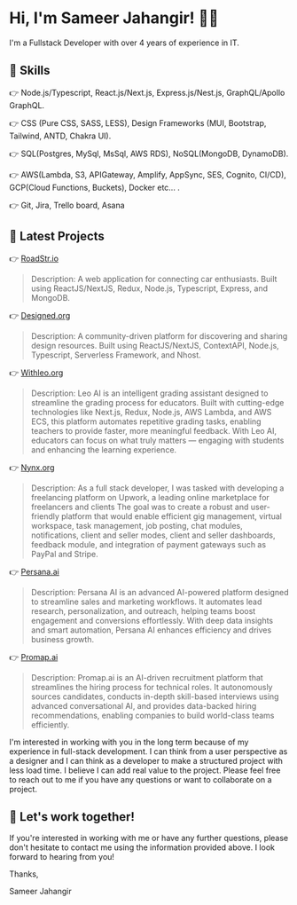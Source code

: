 # Hi, I'm Sameer Jahangir! 👋🏼

I'm a Fullstack Developer with over 4 years of experience in IT.

## 🚀 Skills

👉 Node.js/Typescript, React.js/Next.js, Express.js/Nest.js, GraphQL/Apollo GraphQL.

👉 CSS (Pure CSS, SASS, LESS), Design Frameworks (MUI, Bootstrap, Tailwind, ANTD, Chakra UI).

👉 SQL(Postgres, MySql, MsSql, AWS RDS), NoSQL(MongoDB, DynamoDB).

👉 AWS(Lambda, S3, APIGateway, Amplify, AppSync, SES, Cognito, CI/CD), GCP(Cloud Functions, Buckets), Docker etc... .

👉 Git, Jira, Trello board, Asana



## 🌟 Latest Projects

👉 [RoadStr.io](https://app.roadstr.io)
> Description: A web application for connecting car enthusiasts. Built using ReactJS/NextJS, Redux, Node.js, Typescript, Express, and MongoDB.

👉 [Designed.org](https://designed.org) 
> Description: A community-driven platform for discovering and sharing design resources. Built using ReactJS/NextJS, ContextAPI, Node.js, Typescript, Serverless Framework, and Nhost.

👉 [Withleo.org](https://www.withleo.ai/) 
> Description: Leo AI is an intelligent grading assistant designed to streamline the grading process for educators. Built with cutting-edge technologies like Next.js, Redux, Node.js, AWS Lambda, and AWS ECS, this platform automates repetitive grading tasks, enabling teachers to provide faster, more meaningful feedback. With Leo AI, educators can focus on what truly matters — engaging with students and enhancing the learning experience.

👉 [Nynx.org](https://nynxcreatives.com/) 
> Description: As a full stack developer, I was tasked with developing a freelancing platform on Upwork, a leading online marketplace for freelancers and clients The goal was to create a robust and user-friendly platform that would enable efficient gig management, virtual workspace, task management, job posting, chat modules, notifications, client and seller modes, client and seller dashboards, feedback module, and integration of payment gateways such as PayPal and Stripe.

👉 [Persana.ai](https://persana.ai/)
> Description: Persana AI is an advanced AI-powered platform designed to streamline sales and marketing workflows. It automates lead research, personalization, and outreach, helping teams boost engagement and conversions effortlessly. With deep data insights and smart automation, Persana AI enhances efficiency and drives business growth.

👉 [Promap.ai](https://www.promap.ai/)
> Description: ​Promap.ai is an AI-driven recruitment platform that streamlines the hiring process for technical roles. It autonomously sources candidates, conducts in-depth skill-based interviews using advanced conversational AI, and provides data-backed hiring recommendations, enabling companies to build world-class teams efficiently. 


I'm interested in working with you in the long term because of my experience in full-stack development. I can think from a user perspective as a designer and I can think as a developer to make a structured project with less load time. I believe I can add real value to the project. Please feel free to reach out to me if you have any questions or want to collaborate on a project.

## 🤝 Let's work together!

If you're interested in working with me or have any further questions, please don't hesitate to contact me using the information provided above. I look forward to hearing from you!

Thanks,

Sameer Jahangir
